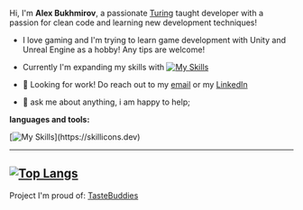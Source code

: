 Hi, I'm **Alex Bukhmirov**, a passionate <a href="https://turing.edu/" target="_blank">Turing</a> taught developer with a passion for clean code and learning new development techniques!

 - I love gaming and I'm trying to learn game development with Unity and Unreal Engine as a hobby! Any tips are welcome!
 - Currently I'm expanding my skills with [![My Skills](https://skillicons.dev/icons?i=cpp)](https://skillicons.dev)
 
 
  
- 💼 Looking for work! Do reach out to my [email](mailto:alexbukhmirov@gmail.com) or my  <a href="https://www.linkedin.com/in/alex-bukhmirov/" target="_blank">LinkedIn</a>
- 💬 ask me about anything, i am happy to help;

**languages and tools:**  

[![My Skills](https://skillicons.dev/icons?i=bootstrap,js,html,css,cs,discord,dotnet,git,github,linkedin,postgres,postman,replit,unity,unreal,visualstudio,)](https://skillicons.dev)

--------
[![Top Langs](https://github-readme-stats.vercel.app/api/top-langs/?username=abukhmirov&hide=css)](https://github.com/abukhmirov/github-readme-stats)
--------

Project I'm proud of:
[TasteBuddies](https://github.com/abukhmirov/TasteBuddies)

